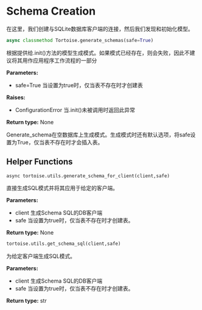 # Schema Creation

在这里，我们创建与SQLite数据库客户端的连接，然后我们发现和初始化模型。

```python
async classmethod Tortoise.generate_schemas(safe=True)
```

根据提供给.init()方法的模型生成模式。如果模式已经存在，则会失败，因此不建议将其用作应用程序工作流程的一部分

**Parameters:**

* safe=True 当设置为true时，仅当表不存在时才创建表

**Raises:**

* ConfigurationError 当.init()未被调用时返回此异常

**Return type:** None

Generate_schema在空数据库上生成模式。生成模式时还有默认选项，将safe设置为True，仅当表不存在时才会插入表。

## Helper Functions

```pytnon
async tortoise.utils.generate_schema_for_client(client,safe)
```

直接生成SQL模式并将其应用于给定的客户端。

**Parameters:**

* client 生成Schema SQL的DB客户端
* safe 当设置为true时，仅当表不存在时才创建表。

**Return type:**  None

```python
tortoise.utils.get_schema_sql(client,safe)
```

为给定客户端生成SQL模式。

**Parameters:**

* client 生成Schema SQL的DB客户端
* safe 当设置为true时，仅当表不存在时才创建表。

**Return type:**  str
